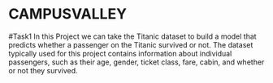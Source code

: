 # CAMPUSVALLEY
#Task1
In this Project we can take the Titanic dataset to build a model that predicts whether a passenger on the Titanic survived or not. 
The dataset typically used for this project contains information about individual passengers, such as their age, gender, ticket class, fare, cabin, and whether or not they survived.
